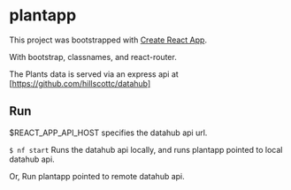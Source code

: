 # plantapp

This project was bootstrapped with 
[Create React App](https://github.com/facebookincubator/create-react-app).


With bootstrap, classnames, and react-router.

The Plants data is served via an express api at 
[https://github.com/hillscottc/datahub]

## Run
$REACT_APP_API_HOST specifies the datahub api url.
 
`$ nf start` 
Runs the datahub api locally,
and runs plantapp pointed to local datahub api.

Or,
Run plantapp pointed to remote datahub api.


